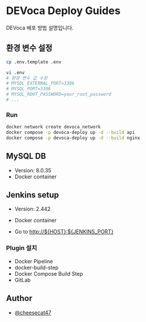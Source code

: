 # DEVoca Deploy Guides

DEVoca 배포 방법 설명입니다.

## 환경 변수 설정

```bash
cp .env.template .env

vi .env
# 환경 변수 값 수정
# MYSQL_EXTERNAL_PORT=3306
# MYSQL_PORT=3306
# MYSQL_ROOT_PASSWORD=your_root_password
# ...
```

### Run

```bash
docker network create devoca_network
docker compose -p devoca-deploy up -d --build api
docker compose -p devoca-deploy up -d --build nginx
```

## MySQL DB

- Version: 8.0.35
- Docker container

## Jenkins setup

- Version: 2.442
- Docker container

- Go to <http://${HOST}:${JENKINS_PORT}>

### Plugin 설치

- Docker Pipeline
- docker-build-step
- Docker Compose Build Step
- GitLab

## Author

- [@cheesecat47](https://github.com/cheesecat47)
